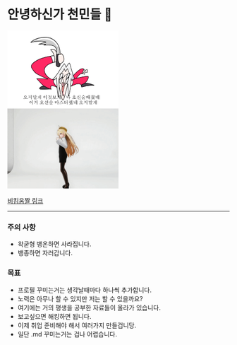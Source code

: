 # 안녕하신가 천민들 👋
<img src="img/호신술-비킴.gif" width="50%" height="50%"/>
<img src="img/징버거 펀치.gif" width="50%" height="50%"/>

[비킴움짤 링크](https://cafe.naver.com/steamindiegame?iframe_url_utf8=%2FArticleRead.nhn%253FreferrerAllArticles%3Dtrue%2526page%3D1%2526searchBy%3D3%2526query%3D%25EC%25B1%2584%25EA%25B3%25A0%25EB%258B%25A4%25EC%25A7%2595%25EB%25B2%2584%25EA%25B1%25B0%2526exclude%3D%2526include%3D%2526exact%3D%2526searchdate%3Dall%2526media%3D0%2526sortBy%3Ddate%2526clubid%3D27842958%2526articleid%3D10538699)
* * *
### 주의 사항
- 왁굳형 뱅온하면 사라집니다.
- 뱅종하면 자러갑니다.

### 목표
- 프로필 꾸미는거는 생각날때마다 하나씩 추가합니다.
- 노력은 아무나 할 수 있지만 저는 할 수 있을까요?
- 여기에는 거의 평생을 공부한 자료들이 올라가 있습니다.
- 보고싶으면 해킹하면 됩니다.
- 이제 취업 준비해야 해서 여러가지 만들겁니당.
- 일단 .md 꾸미는거는 겁나 어렵습니다. 
